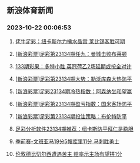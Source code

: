 ## 新浪体育新闻 
### 2023-10-22 00:06:53

1. [佬牛足彩：纽卡斯尔力擒水晶宫 莱比锡客胜可期](https://sports.sina.com.cn/l/2023-10-21/doc-imzrvqmp9639638.shtml)

2. [[新浪彩票]足彩第23134期任九：曼城击败布莱顿](https://sports.sina.com.cn/l/2023-10-21/doc-imzrvkct6521325.shtml)

3. [133期彩果：多特小胜 英冠荷乙2场延期或按全对计](https://sports.sina.com.cn/l/2023-10-21/doc-imzrvkcr0077828.shtml)

4. [[新浪彩票]足彩第23134期大势：勒沃库森大热防平](https://sports.sina.com.cn/l/2023-10-21/doc-imzrvkcr9743053.shtml)

5. [[新浪彩票]足彩23134期冷热指数：阿森纳坐和望赢](https://sports.sina.com.cn/l/2023-10-21/doc-imzrvkct6521431.shtml)

6. [[新浪彩票]足彩第23134期盈亏指数：国米客场防平](https://sports.sina.com.cn/l/2023-10-21/doc-imzrvkcr9744978.shtml)

7. [[新浪彩票]足彩第23134期投注策略：布伦特防平](https://sports.sina.com.cn/l/2023-10-21/doc-imzrvkcu5090061.shtml)

8. [足彩分析软件23134期推荐：纽卡斯防平拜仁是稳胆](https://sports.sina.com.cn/l/2023-10-21/doc-imzrvqmp9639488.shtml)

9. [季前赛-文班亚马19分5帽库里11分 马刺胜勇士](https://sports.sina.com.cn/basketball/nba/2023-10-21/doc-imzrvutt6971745.shtml)

10. [伦敦德比切尔西遭遇苦主 赔率示主场有望拼1分](https://sports.sina.com.cn/l/2023-10-21/doc-imzrtwak0461584.shtml)

